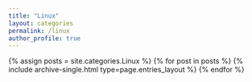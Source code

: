 ```yaml
---
title: "Linux"
layout: categories
permalink: /linux
author_profile: true
---
```


{% assign posts = site.categories.Linux %}
{% for post in posts %} {% include archive-single.html type=page.entries_layout %} {% endfor %}
